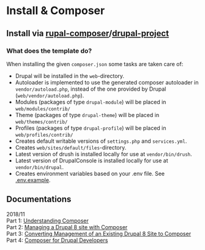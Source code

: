 # Install & Composer

## Install via [rupal-composer](https://github.com/drupal-composer)/[**drupal-project**](https://github.com/drupal-composer/drupal-project)

### What does the template do?

When installing the given `composer.json` some tasks are taken care of:

* Drupal will be installed in the `web`-directory.
* Autoloader is implemented to use the generated composer autoloader in `vendor/autoload.php`, instead of the one provided by Drupal \(`web/vendor/autoload.php`\).
* Modules \(packages of type `drupal-module`\) will be placed in `web/modules/contrib/`
* Theme \(packages of type `drupal-theme`\) will be placed in `web/themes/contrib/`
* Profiles \(packages of type `drupal-profile`\) will be placed in `web/profiles/contrib/`
* Creates default writable versions of `settings.php` and `services.yml`.
* Creates `web/sites/default/files`-directory.
* Latest version of drush is installed locally for use at `vendor/bin/drush`.
* Latest version of DrupalConsole is installed locally for use at `vendor/bin/drupal`.
* Creates environment variables based on your .env file. See [.env.example](https://github.com/drupal-composer/drupal-project/blob/8.x/.env.example).

## Documentations

2018/11  
Part 1: [Understanding Composer](https://www.morpht.com/blog/drupal-and-composer-part-1-understanding-composer)  
Part 2: [Managing a Drupal 8 site with Composer](https://www.morpht.com/blog/drupal-and-composer-part-2-managing-drupal-8-site-composer)  
Part 3: [Converting Management of an Existing Drupal 8 Site to Composer](https://www.morpht.com/blog/drupal-and-composer-part-3-converting-management-existing-drupal-8-site-composer)  
Part 4: [Composer for Drupal Developers](https://www.morpht.com/blog/drupal-and-composer-part-4-composer-drupal-developers)  


